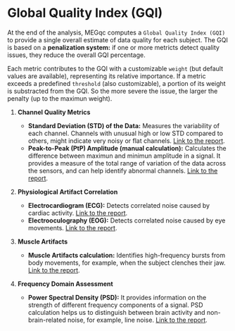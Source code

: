 # Global Quality Index (GQI)

At the end of the analysis, MEGqc computes a `Global Quality Index (GQI)` to provide a single overall estimate of data quality for each subject. The GQI is based on a **penalization system:** if one or more metricts detect quality issues, they reduce the overall GQI percentage.

Each metric contributes to the GQI with a customizable `weight` (but default values are available), representing its relative importance. If a metric exceeds a predefined `threshold` (also customizable), a portion of its weight is substracted from the GQI. So the more severe the issue, the larger the penalty (up to the maximun weight). 

1. **Channel Quality Metrics**
   
   - **Standard Deviation (STD) of the Data:** Measures the variability of each channel. Channels with unusual high or low STD compared to others, might indicate very noisy or flat channels. [Link to the report](../report/std.md).
   - **Peak-to-Peak (PtP) Amplitude (manual calculation):** Calculates the difference between maximun and minimun amplitude in a signal. It provides a measure of the total range of variation of the data across the sensors, and can help identify abnormal channels. [Link to the report](../report/ptp.md).


2. **Physiological Artifact Correlation**
   
   - **Electrocardiogram (ECG):** Detects correlated noise caused by cardiac activity. [Link to the report](../report/ecg.md).
   - **Electrooculography (EOG):** Detects correlated noise caused by eye movements. [Link to the report](../report/eog.md).

3. **Muscle Artifacts**
   
   - **Muscle Artifacts calculation:** Identifies high-frequency bursts from body movements, for example, when the subject clenches their jaw. [Link to the report](../report/muscle.md).

4. **Frequency Domain Assessment**
   
   - **Power Spectral Density (PSD):** It provides information on the strength of different frequency components of a signal. PSD calculation helps us to distinguish between brain activity and non-brain-related noise, for example, line noise. [Link to the report](../report/psd.md).
